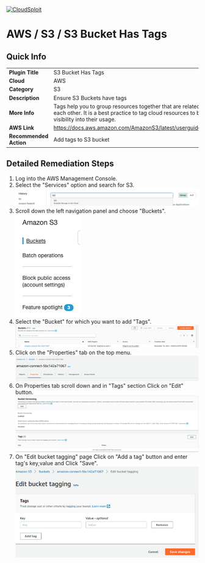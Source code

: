 [![CloudSploit](https://cloudsploit.com/img/logo-new-big-text-100.png "CloudSploit")](https://cloudsploit.com)

# AWS / S3 / S3 Bucket Has Tags

## Quick Info

| | |
|-|-|
| **Plugin Title** | S3 Bucket Has Tags |
| **Cloud** | AWS |
| **Category** | S3 |
| **Description** | Ensure S3 Buckets have tags |
| **More Info** | Tags help you to group resources together that are related to or associated with each other. It is a best practice to tag cloud resources to better organize and gain visibility into their usage. |
| **AWS Link** | https://docs.aws.amazon.com/AmazonS3/latest/userguide/CostAllocTagging.html |
| **Recommended Action** | Add tags to S3 bucket |

## Detailed Remediation Steps
1. Log into the AWS Management Console.
2. Select the "Services" option and search for S3. </br> <img src="/resources/aws/s3/s3-bucket-has-tags/step2.png"/>
3. Scroll down the left navigation panel and choose "Buckets".</br> <img src="/resources/aws/s3/s3-bucket-has-tags/step3.png"/>
4. Select the "Bucket" for which you want to add "Tags".</br><img src="/resources/aws/s3/s3-bucket-has-tags/step4.png"/>
5. Click on the "Properties" tab on the top menu. </br><img src="/resources/aws/s3/s3-bucket-has-tags/step5.png"/>
6. On Properties tab scroll down and in "Tags" section Click on "Edit" button.</br><img src="/resources/aws/s3/s3-bucket-has-tags/step6.png"/>
7. On "Edit bucket tagging" page Click on "Add a tag" button and enter tag's key,value and Click "Save".</br><img src="/resources/aws/s3/s3-bucket-has-tags/step7.png"/>